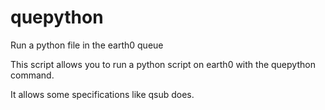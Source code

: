 # quepython
Run a python file in the earth0 queue

This script allows you to run a python script on earth0 with the quepython command.

It allows some specifications like qsub does.
